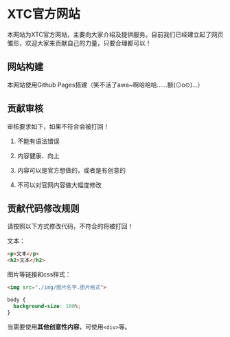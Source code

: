# XTC官方网站
本网站为XTC官方网站，主要向大家介绍及提供服务。目前我们已经建立起了网页雏形，欢迎大家来贡献自己的力量，只要合理都可以！
## 网站构建
本网站使用Github Pages搭建（笑不活了awa~啊哈哈哈……额(⊙o⊙)…）
## 贡献审核
审核要求如下，如果不符合会被打回！

1. 不能有语法错误

2. 内容健康、向上

3. 内容可以是官方想做的，或者是有创意的

4. 不可以对官网内容做大幅度修改
## 贡献代码修改规则
请按照以下方式修改代码，不符合的将被打回！

文本：

```html
<p>文本</p>
<h2>文本</h2>
```

图片等链接和css样式：

```html
<img src="./img/图片名字.图片格式">
```
```css
body {
  background-size: 100%;
}
```

当需要使用**其他创意性内容**，可使用`<div>`等。
